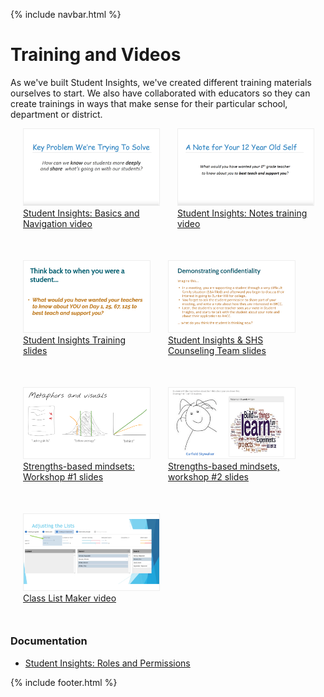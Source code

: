 {% include navbar.html %}

# Training and Videos
As we've built Student Insights, we've created different training materials ourselves to start.  We also have collaborated with educators so they can create trainings in ways that make sense for their particular school, department or district.

<div style="display: flex; margin-left: 20px; margin-right: 20px; margin-bottom: 50px;">
  <a target="_blank" rel="noopener noreferrer" href="https://drive.google.com/file/d/1nsGgK7qIfFbX81B_nRE6ivhnezk1kEhX/view" style="display: block; flex: 1; margin-right: 30px;">
    <img style="border: 1px solid #eee;" src="img/training-first.png" />
    <div>Student Insights: Basics and Navigation video</div>
  </a>
  <a target="_blank" rel="noopener noreferrer" href="https://drive.google.com/drive/folders/1kfjw-mOfdLzgbaDjns-4zqm-FRsFCwyT" style="display: block; flex: 1;">
    <img style="border: 1px solid #eee;" src="img/training-notes.png" />
    <div>Student Insights: Notes training video</div>
  </a>
</div>
<div style="display: flex; margin-left: 20px; margin-right: 20px; margin-bottom: 50px;">
  <a target="_blank" rel="noopener noreferrer" href="https://docs.google.com/presentation/d/1UoLcd7zn2PqFnBSWipS2VKwrCtS1BJ5xEHOCcKQB7bg/view" style="display: block; flex: 1; margin-right: 30px;">
    <img style="border: 1px solid #eee;" src="img/training-slides.png" />
    <div>Student Insights Training slides</div>
  </a>
  <a target="_blank" rel="noopener noreferrer" href="https://drive.google.com/file/d/1wIHDRi1Jbk7kwgMXuAgj416hxHZAQdqR/view" style="display: block; flex: 1;margin-right: 30px;">
    <img style="border: 1px solid #eee;" src="img/training-confidentiality.png" />
    <div>Student Insights & SHS Counseling Team slides</div>
  </a>
</div>

<div style="display: flex; margin-left: 20px; margin-right: 20px; margin-bottom: 50px;">
  <a target="_blank" rel="noopener noreferrer" href="https://docs.google.com/presentation/d/1J0vNnHMX2JYS_NbZ9Ck-Vr329O-RuCaC3tYWUC_3p7w" style="display: block; flex: 1; margin-right: 30px;">
    <img style="border: 1px solid #eee;" src="img/training-strengths-based-1.png" />
    <div>Strengths-based mindsets: Workshop #1 slides</div>
  </a>
  <a target="_blank" rel="noopener noreferrer" href="https://docs.google.com/presentation/d/1fUBedEqqXc92e6jcQgi7209bSEGPE_qw8fGr9fYwbDA" style="display: block; flex: 1; margin-right: 30px;">
    <img style="border: 1px solid #eee;" src="img/training-strengths-based-2.png" />
    <div>Strengths-based mindsets, workshop #2 slides</div>
  </a>
</div>
<div style="display: flex; margin-left: 20px; margin-right: 20px; margin-bottom: 50px;">
  <a target="_blank" rel="noopener noreferrer" href="https://drive.google.com/open?id=1Y_BYLTc2-JaLqLOjM742tRc635xgS1eq" style="display: block; flex: 1; margin-right: 30px;">
    <img style="border: 1px solid #eee;" src="img/training-class-lists.png" />
    <div>Class List Maker video</div>
  </a>
  <div style="display: block; flex: 1;"></div>
</div>


### Documentation
- [Student Insights: Roles and Permissions](https://docs.google.com/document/d/1THekg_5gFdm5dIHANJgcoxEajlH4UjL4U0-nYJjI2WY/edit?usp=drive_web&ouid=114364589315833815880)

{% include footer.html %}
